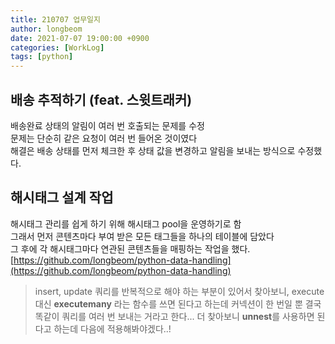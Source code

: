 ```yaml
---
title: 210707 업무일지
author: longbeom
date: 2021-07-07 19:00:00 +0900
categories: [WorkLog]
tags: [python]
---
```



## 배송 추적하기 (feat. 스윗트래커)
배송완료 상태의 알림이 여러 번 호출되는 문제를 수정<br>
문제는 단순히 같은 요청이 여러 번 들어온 것이였다<br>
해결은 배송 상태를 먼저 체크한 후 상태 값을 변경하고 알림을 보내는 방식으로 수정했다.<br>


## 해시태그 설계 작업
해시태그 관리를 쉽게 하기 위해 해시태그 pool을 운영하기로 함<br>
그래서 먼저 콘텐츠마다 부여 받은 모든 태그들을 하나의 테이블에 담았다<br>
그 후에 각 해시태그마다 연관된 콘텐츠들을 매핑하는 작업을 했다.<br>
[https://github.com/longbeom/python-data-handling](https://github.com/longbeom/python-data-handling) <br>
> insert, update 쿼리를 반복적으로 해야 하는 부분이 있어서 찾아보니,
execute 대신 <b>executemany</b> 라는 함수를 쓰면 된다고 하는데 커넥션이 한 번일 뿐 결국 똑같이 쿼리를 여러 번 보내는 거라고 한다...
더 찾아보니 <b>unnest</b>를 사용하면 된다고 하는데 다음에 적용해봐야겠다..!

